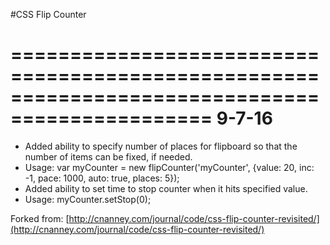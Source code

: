 #CSS Flip Counter

===============================================================================================
 9-7-16
===============================================================================================
 * Added ability to specify number of places for flipboard so that the number of items can be fixed, if needed.
 * Usage: var myCounter = new flipCounter('myCounter', {value: 20, inc: -1, pace: 1000, auto: true, places: 5});
 * Added ability to set time to stop counter when it hits specified value.
 * Usage: myCounter.setStop(0);
 
 
Forked from:
[http://cnanney.com/journal/code/css-flip-counter-revisited/](http://cnanney.com/journal/code/css-flip-counter-revisited/)
